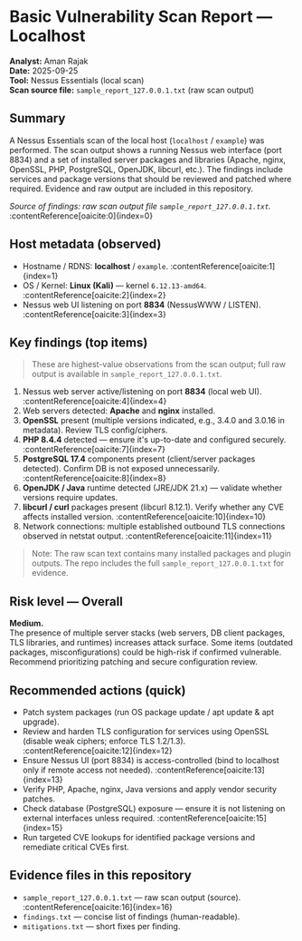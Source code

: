 # Basic Vulnerability Scan Report — Localhost

**Analyst:** Aman Rajak  
**Date:** 2025-09-25  
**Tool:** Nessus Essentials (local scan)  
**Scan source file:** `sample_report_127.0.0.1.txt` (raw scan output)

## Summary
A Nessus Essentials scan of the local host (`localhost` / `example`) was performed. The scan output shows a running Nessus web interface (port 8834) and a set of installed server packages and libraries (Apache, nginx, OpenSSL, PHP, PostgreSQL, OpenJDK, libcurl, etc.). The findings include services and package versions that should be reviewed and patched where required. Evidence and raw output are included in this repository.

_Source of findings: raw scan output file `sample_report_127.0.0.1.txt`._ :contentReference[oaicite:0]{index=0}

## Host metadata (observed)
- Hostname / RDNS: **localhost** / `example`. :contentReference[oaicite:1]{index=1}  
- OS / Kernel: **Linux (Kali)** — kernel `6.12.13-amd64`. :contentReference[oaicite:2]{index=2}  
- Nessus web UI listening on port **8834** (NessusWWW / LISTEN). :contentReference[oaicite:3]{index=3}

## Key findings (top items)
> These are highest-value observations from the scan output; full raw output is available in `sample_report_127.0.0.1.txt`.

1. Nessus web server active/listening on port **8834** (local web UI). :contentReference[oaicite:4]{index=4}  
2. Web servers detected: **Apache** and **nginx** installed.   
3. **OpenSSL** present (multiple versions indicated, e.g., 3.4.0 and 3.0.16 in metadata). Review TLS config/ciphers.   
4. **PHP 8.4.4** detected — ensure it's up-to-date and configured securely. :contentReference[oaicite:7]{index=7}  
5. **PostgreSQL 17.4** components present (client/server packages detected). Confirm DB is not exposed unnecessarily. :contentReference[oaicite:8]{index=8}  
6. **OpenJDK / Java** runtime detected (JRE/JDK 21.x) — validate whether versions require updates.   
7. **libcurl / curl** packages present (libcurl 8.12.1). Verify whether any CVE affects installed version. :contentReference[oaicite:10]{index=10}  
8. Network connections: multiple established outbound TLS connections observed in netstat output. :contentReference[oaicite:11]{index=11}

> Note: The raw scan text contains many installed packages and plugin outputs. The repo includes the full `sample_report_127.0.0.1.txt` for evidence.

## Risk level — Overall
**Medium.**  
The presence of multiple server stacks (web servers, DB client packages, TLS libraries, and runtimes) increases attack surface. Some items (outdated packages, misconfigurations) could be high-risk if confirmed vulnerable. Recommend prioritizing patching and secure configuration review.

## Recommended actions (quick)
- Patch system packages (run OS package update / apt update & apt upgrade).  
- Review and harden TLS configuration for services using OpenSSL (disable weak ciphers; enforce TLS 1.2/1.3). :contentReference[oaicite:12]{index=12}  
- Ensure Nessus UI (port 8834) is access-controlled (bind to localhost only if remote access not needed). :contentReference[oaicite:13]{index=13}  
- Verify PHP, Apache, nginx, Java versions and apply vendor security patches.   
- Check database (PostgreSQL) exposure — ensure it is not listening on external interfaces unless required. :contentReference[oaicite:15]{index=15}  
- Run targeted CVE lookups for identified package versions and remediate critical CVEs first.

## Evidence files in this repository
- `sample_report_127.0.0.1.txt` — raw scan output (source). :contentReference[oaicite:16]{index=16}  
- `findings.txt` — concise list of findings (human-readable).  
- `mitigations.txt` — short fixes per finding.


